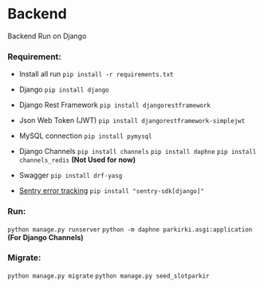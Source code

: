 # Backend
Backend
Run on Django

### Requirement:
- Install all run
```pip install -r requirements.txt```

- Django
```pip install django```

- Django Rest Framework
```pip install djangorestframework```

- Json Web Token (JWT)
```pip install djangorestframework-simplejwt```

- MySQL connection
```pip install pymysql```

- Django Channels
```pip install channels```
```pip install daphne```
```pip install channels_redis``` **(Not Used for now)**

- Swagger
```pip install drf-yasg```

- [Sentry error tracking](https://sentry.io/)
```pip install "sentry-sdk[django]"```

### Run:
```python manage.py runserver```
```python -m daphne parkirki.asgi:application``` **(For Django Channels)**

### Migrate:
```python manage.py migrate```
```python manage.py seed_slotparkir```
